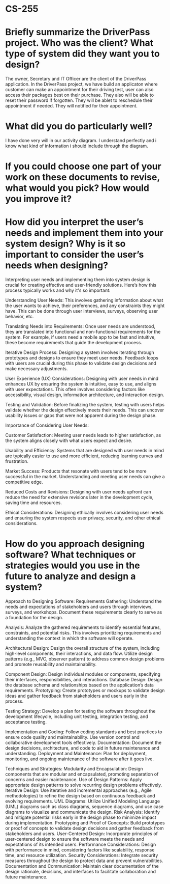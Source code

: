 # CS-255
# Briefly summarize the DriverPass project. Who was the client? What type of system did they want you to design?
The owner, Secretary and IT Officer are the client of the DriverPass application. In the DriverPass project, we have build an applicaton where customer can make an appointment for their driving test, user can also access their packages best on their purchase. They also will be able to reset their password if forgotten. They will be ablet to reschedule their appointment if needed. They will notified for their appointment.
# What did you do particularly well?
I have done very will in our activity diagram. I understand perfectly and i know what kind of information i should include through the diagram.
# If you could choose one part of your work on these documents to revise, what would you pick? How would you improve it?
# How did you interpret the user’s needs and implement them into your system design? Why is it so important to consider the user’s needs when designing?
Interpreting user needs and implementing them into system design is crucial for creating effective and user-friendly solutions. Here’s how this process typically works and why it's so important:

Understanding User Needs: This involves gathering information about what the user wants to achieve, their preferences, and any constraints they might have. This can be done through user interviews, surveys, observing user behavior, etc.

Translating Needs into Requirements: Once user needs are understood, they are translated into functional and non-functional requirements for the system. For example, if users need a mobile app to be fast and intuitive, these become requirements that guide the development process.

Iterative Design Process: Designing a system involves iterating through prototypes and designs to ensure they meet user needs. Feedback loops with users are crucial during this phase to validate design decisions and make necessary adjustments.

User Experience (UX) Considerations: Designing with user needs in mind enhances UX by ensuring the system is intuitive, easy to use, and aligns with user expectations. This often involves considering factors like accessibility, visual design, information architecture, and interaction design.

Testing and Validation: Before finalizing the system, testing with users helps validate whether the design effectively meets their needs. This can uncover usability issues or gaps that were not apparent during the design phase.

Importance of Considering User Needs:

Customer Satisfaction: Meeting user needs leads to higher satisfaction, as the system aligns closely with what users expect and desire.

Usability and Efficiency: Systems that are designed with user needs in mind are typically easier to use and more efficient, reducing learning curves and frustration.

Market Success: Products that resonate with users tend to be more successful in the market. Understanding and meeting user needs can give a competitive edge.

Reduced Costs and Revisions: Designing with user needs upfront can reduce the need for extensive revisions later in the development cycle, saving time and resources.

Ethical Considerations: Designing ethically involves considering user needs and ensuring the system respects user privacy, security, and other ethical considerations.
# How do you approach designing software? What techniques or strategies would you use in the future to analyze and design a system?
Approach to Designing Software:
Requirements Gathering: Understand the needs and expectations of stakeholders and users through interviews, surveys, and workshops. Document these requirements clearly to serve as a foundation for the design.

Analysis: Analyze the gathered requirements to identify essential features, constraints, and potential risks. This involves prioritizing requirements and understanding the context in which the software will operate.

Architectural Design: Design the overall structure of the system, including high-level components, their interactions, and data flow. Utilize design patterns (e.g., MVC, observer pattern) to address common design problems and promote reusability and maintainability.

Component Design: Design individual modules or components, specifying their interfaces, responsibilities, and interactions.
Database Design: Design the database schema and relationships based on the application’s data requirements.
Prototyping: Create prototypes or mockups to validate design ideas and gather feedback from stakeholders and users early in the process.

Testing Strategy: Develop a plan for testing the software throughout the development lifecycle, including unit testing, integration testing, and acceptance testing.

Implementation and Coding:
Follow coding standards and best practices to ensure code quality and maintainability.
Use version control and collaborative development tools effectively.
Documentation: Document the design decisions, architecture, and code to aid in future maintenance and understanding.
Deployment and Maintenance: Plan for deployment, monitoring, and ongoing maintenance of the software after it goes live.

Techniques and Strategies:
Modularity and Encapsulation: Design components that are modular and encapsulated, promoting separation of concerns and easier maintenance.
Use of Design Patterns: Apply appropriate design patterns to solve recurring design problems effectively.
Iterative Design: Use iterative and incremental approaches (e.g., Agile methodologies) to refine the design based on continuous feedback and evolving requirements.
UML Diagrams: Utilize Unified Modeling Language (UML) diagrams such as class diagrams, sequence diagrams, and use case diagrams to visualize and communicate the design.
Risk Analysis: Identify and mitigate potential risks early in the design phase to minimize impact during implementation.
Prototyping and Proof of Concepts: Build prototypes or proof of concepts to validate design decisions and gather feedback from stakeholders and users.
User-Centered Design: Incorporate principles of user-centered design to ensure the software meets the needs and expectations of its intended users.
Performance Considerations: Design with performance in mind, considering factors like scalability, response time, and resource utilization.
Security Considerations: Integrate security measures throughout the design to protect data and prevent vulnerabilities.
Documentation and Communication: Maintain clear documentation of the design rationale, decisions, and interfaces to facilitate collaboration and future maintenance.
